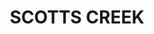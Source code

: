 ---
lastmod: '2025-04-06T06:05:20+00:00'
latitude: -31.735174
layout: suburb
longitude: 151.029159
postcode: '2338'
state: NSW
title: SCOTTS CREEK
url: /nsw/scotts-creek/
---